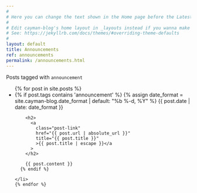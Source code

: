 ```yaml
---
#
# Here you can change the text shown in the Home page before the Latest Posts section.
#
# Edit cayman-blog's home layout in _layouts instead if you wanna make some changes
# See: https://jekyllrb.com/docs/themes/#overriding-theme-defaults
#
layout: default
title: Announcements
ref: announcements
permalink: /announcements.html
---
```


Posts tagged with `announcement`

<div>
<ul class="post-list">
    {% for post in site.posts %}
    <li>
      {% if post.tags contains 'announcement' %}
        {% assign date_format = site.cayman-blog.date_format | default: "%b %-d, %Y" %}
        <span class="post-meta">{{ post.date | date: date_format }}</span>

        <h2>
          <a
            class="post-link"
            href="{{ post.url | absolute_url }}"
            title="{{ post.title }}"
            >{{ post.title | escape }}</a
          >
        </h2>

        {{ post.content }}
      {% endif %}

    </li>
    {% endfor %}

  </ul>
</div>
